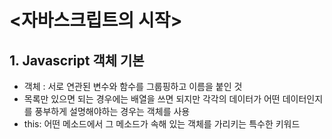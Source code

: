 # <자바스크립트의 시작>

## 1. Javascript 객체 기본

  - 객체 : 서로 연관된 변수와 함수를 그룹핑하고 이름을 붙인 것
  - 목록만 있으면 되는 경우에는 배열을 쓰면 되지만 각각의 데이터가 어떤 데이터인지를 풍부하게 설명해야하는 경우는 객체를 사용
  - this: 어떤 메소드에서 그 메소드가 속해 있는 객체를 가리키는 특수한 키워드


